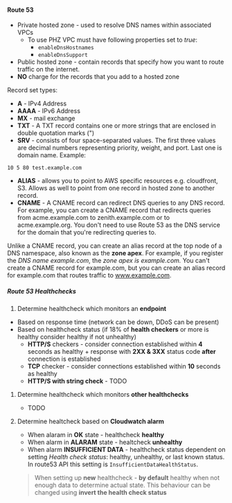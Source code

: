#### Route 53

* Private hosted zone - used to resolve DNS names within associated VPCs
  - To use PHZ VPC must have following properties set to _true_:
    - `enableDnsHostnames`
    - `enableDnsSupport`
* Public hosted zone - contain records that specify how you want to route traffic on the internet.
* **NO** charge for the records that you add to a hosted zone

Record set types:
* **A** - IPv4 Address
* **AAAA** - IPv6 Address
* **MX** - mail exchange
* **TXT** - A TXT record contains one or more strings that are enclosed in double quotation marks (")
* **SRV** - consists of four space-separated values. The first three values are decimal numbers representing priority, weight, and port. Last one is domain name. Example:
```
10 5 80 test.example.com
```
* **ALIAS** - allows you to point to AWS specific resources e.g. cloudfront, S3. Allows as well to point from one record in hosted zone to another record.
* **CNAME** - A CNAME record can redirect DNS queries to any DNS record. For example, you can create a CNAME record that redirects queries from acme.example.com to zenith.example.com or to acme.example.org. You don't need to use Route 53 as the DNS service for the domain that you're redirecting queries to.

Unlike a CNAME record, you can create an alias record at the top node of a DNS namespace, also known as the **zone apex**. For example, if you register the *DNS name example.com*, the *zone apex is example.com.* You can't create a CNAME record for example.com, but you can create an alias record for example.com that routes traffic to www.example.com.


##### Route 53 Healthchecks
1. Determine healthcheck which monitors an __endpoint__
  * Based on response time (network can be down, DDoS can be present)
  * Based on healthcheck status (if 18% of __health checkers__ or more is healthy consider healthy if not unhealthy)
      * __HTTP/S__ checkers - consider connection established within __4__ seconds as healthy + response with __2XX & 3XX__ status code __after__ connection is established
      * __TCP__ checker - consider connections established within __10__ seconds as healthy
      * __HTTP/S with string check__ - TODO
      
1. Determine healthcheck which monitors __other healthchecks__
   * TODO
   
1. Determine healtcheck based on __Cloudwatch alarm__
   * When alaram in __OK__ state - healthcheck __healthy__
   * When alarm in __ALARAM__ state - healtcheck __unhealthy__
   * When alarm __INSUFFICIENT DATA__ - healthcheck status dependent on setting _Health check status_: healthy, unhealthy, or last known status. In route53 API this setting is `InsufficientDataHealthStatus`.   
   > When setting up __new__ healthcheck - __by default__ healthy when not enough data to determine actual state. This behaviour can be changed using __invert the health check status__

